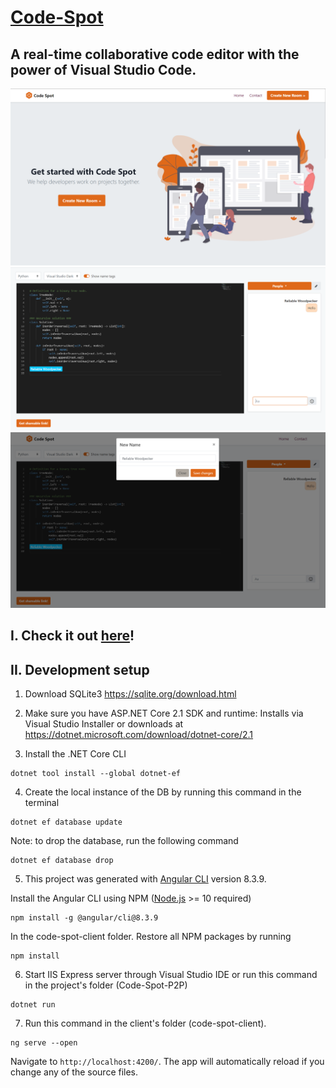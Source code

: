 # [Code-Spot](https://code-spot.azurewebsites.net/)

## A real-time collaborative code editor with the power of Visual Studio Code. 

![](./images/HomeScreen.png)
![](./images/EditorScreen.png)
![](./images/ChangeName.png)

## **I. Check it out [here](https://code-spot.azurewebsites.net/)!**

## **II. Development setup**

1. Download SQLite3
https://sqlite.org/download.html

2. Make sure you have ASP.NET Core 2.1 SDK and runtime: Installs via Visual Studio Installer or downloads at https://dotnet.microsoft.com/download/dotnet-core/2.1

3. Install the .NET Core CLI

```shell
dotnet tool install --global dotnet-ef
```
4. Create the local instance of the DB by running this command in the terminal

```shell
dotnet ef database update
```
Note: to drop the database, run the following command
```shell
dotnet ef database drop
```

5. This project was generated with [Angular CLI](https://cli.angular.io/) version 8.3.9.

Install the Angular CLI using NPM ([Node.js](https://nodejs.org/en/) >= 10 required)

```shell
npm install -g @angular/cli@8.3.9 
```
In the code-spot-client folder. Restore all NPM packages by running

```shell
npm install
```

6. Start IIS Express server through Visual Studio IDE or run this command in the project's folder (Code-Spot-P2P)
```shell
dotnet run
```
7. Run this command in the client's folder (code-spot-client).

```shell
ng serve --open
```
 Navigate to `http://localhost:4200/`. The app will automatically reload if you change any of the source files.